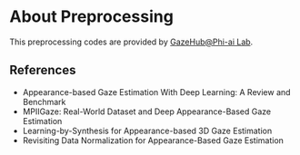# About Preprocessing

This preprocessing codes are provided by [GazeHub@Phi-ai Lab](https://phi-ai.buaa.edu.cn/Gazehub/rectification/).

## References

- Appearance-based Gaze Estimation With Deep Learning: A Review and Benchmark
- MPIIGaze: Real-World Dataset and Deep Appearance-Based Gaze Estimation
- Learning-by-Synthesis for Appearance-based 3D Gaze Estimation
- Revisiting Data Normalization for Appearance-Based Gaze Estimation
